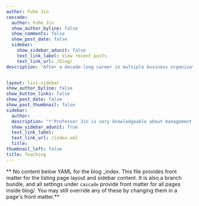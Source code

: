 ```yaml
---
author: Fuhe Jin
cascade:
  author: Fuhe Jin
  show_author_byline: false
  show_comments: false
  show_post_date: false
  sidebar:
    show_sidebar_adunit: false
    text_link_label: View recent posts
    text_link_url: /blog/
description: "After a decade-long career in multiple business organizations (2008-2018), I begin to pursue a PhD. in Leadership and Organizational Science to fulfill my passion for learning, sharing knowledge, and expanding my global insights.<Br> <Br>Team Leadership (LEAD-552) Fall 2022 (Live Lecture) – Instructor; Avg. Student Rating on Instructor Overall (SOOT): Not yet available <Br><Br>Organizational Behavior Spring 2022 (Live Lecture)–Instructor; Avg. Student Rating on Instructor Overall (SOOT): 3.67/4.0 <Br> <Br> Organizational Behavior Fall 2021 (Live Lecture) – Instructor;  Avg.Student Rating on Instructor Overall (SOOT): 3.4/4.0 <Br> <Br> Strategic Management Spring 2020 (Synchronous Online) – Guest presenter; Avg. Student Evaluation: 94/100 <Br> <Br> Advanced Business Statistics Fall 2020 (Synchronous Online) – Guest presenter; Avg. Student Evaluation: 95/100"


layout: list-sidebar
show_author_byline: false
show_button_links: false
show_post_date: false
show_post_thumbnail: false
sidebar:
  author: 
  description: "*'Professor Jin is very knowledgeable about management and clearly very passionate about the topic and taught the content well. Loved her teaching style and how much she cared for her students. Would love to take another class with her again.*' <Br> <Br>'*Very kind and caring instructor. I enjoyed the most parts of the course. She goes at a good pace in lectures. The individual data project was thoughtfully explained in class, and she made it easy to complete the project with the numerous resources offered. The team project was okay, group members were quite easy to work with*'.<Br> <Br>'*Very kind person who seems passionate about the subject. Lenient grader and genuinely seems like she wants us to do well in the class. Group work was annoying but really not too bad/intensive. Datacamp/coding stuff was also annoying but the final project was easy as she posted an example you could easily follow. Pop quizzes based solely on textbook*'.<Br> <Br> -- Excerpt from '[Ratemyprofessors.com](https://www.ratemyprofessors.com/ShowRatings.jsp?tid=2749588 )'"
  show_sidebar_adunit: True
  text_link_label: 
  text_link_url: /index.xml
  title: 
thumbnail_left: false
title: Teaching
---
```


\*\* No content below YAML for the blog \_index. This file provides front matter for the listing page layout and sidebar content. It is also a branch bundle, and all settings under `cascade` provide front matter for all pages inside blog/. You may still override any of these by changing them in a page's front matter.\*\*
